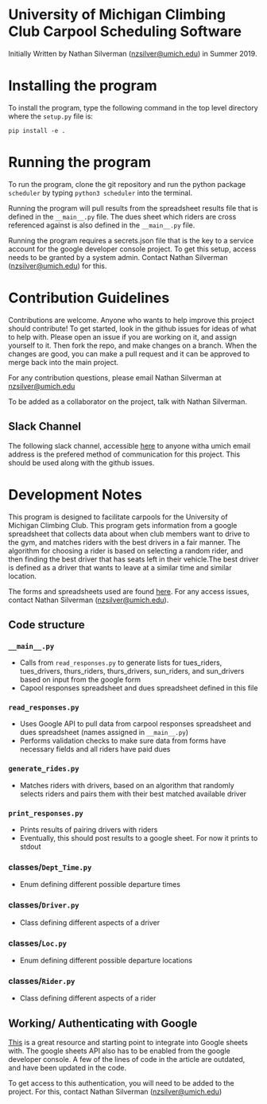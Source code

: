 # University of Michigan Climbing Club Carpool Scheduling Software
Initially Written by Nathan Silverman (nzsilver@umich.edu) in Summer 2019.
# Installing the program
To install the program, type the following command in the top level directory where the `setup.py` file is:

`pip install -e .`

# Running the program
To run the program, clone the git repository and run the python package `scheduler` by typing `python3 scheduler` into the terminal.

Running the program will pull results from the spreadsheet results file that is defined in the `__main__.py` file. The dues sheet which riders are cross referenced against is also defined in the `__main__.py` file.

Running the program requires a secrets.json file that is the key to a service account for the google developer console project. To get this setup, access needs to be granted by a system admin. Contact Nathan Silverman (nzsilver@umich.edu) for this.

# Contribution Guidelines
Contributions are welcome. Anyone who wants to help improve this project should contribute! To get started, look in the github issues for ideas of what to help with. Please open an issue if you are working on it, and assign yourself to it. Then fork the repo, and make changes on a branch. When the changes are good, you can make a pull request and it can be approved to merge back into the main project.

For any contribution questions, please email Nathan Silverman at nzsilver@umich.edu

To be added as a collaborator on the project, talk with Nathan Silverman.

## Slack Channel
The following slack channel, accessible [here](https://join.slack.com/t/umichclimbingclub/shared_invite/enQtNzE0NjQzMTU3MzAwLWYwZGVjMmZlOGQzNzA2ZThmMGQ4ZTc4MzM3NGExODU5MWY1MjllMTljNTQ3MzViYzE3NmNiNzFiZWEyYjUyYjg) to anyone witha umich email address is the prefered method of communication for this project. This should be used along with the github issues. 

# Development Notes
This program is designed to facilitate carpools for the University of Michigan Climbing Club. This program gets information from a google spreadsheet that collects data about when club members want to drive to the gym, and matches riders with the best drivers in a fair manner. The algorithm for choosing a rider is based on selecting a random rider, and then finding the best driver that has seats left in their vehicle.The best driver is defined as a driver that wants to leave at a similar time and similar location.

The forms and spreadsheets used are found [here](https://drive.google.com/drive/u/0/folders/1j1w_0k5bIgqxJfmQmxbZZoGr66fJT4Y4). For any access issues, contact Nathan Silverman (nzsilver@umich.edu).

## Code structure
### `__main__.py`
* Calls from `read_responses.py` to generate lists for tues_riders, tues_drivers, thurs_riders, thurs_drivers, sun_riders, and sun_drivers based on input from the google form
* Capool responses spreadsheet and dues spreadsheet defined in this file


### `read_responses.py`
* Uses Google API to pull data from carpool responses spreadsheet and dues spreadsheet (names assigned in `__main__.py`)
* Performs validation checks to make sure data from forms have necessary fields and all riders have paid dues

### `generate_rides.py`
* Matches riders with drivers, based on an algorithm that randomly selects riders and pairs them with their best matched available driver

### `print_responses.py`
* Prints results of pairing drivers with riders
* Eventually, this should post results to a google sheet. For now it prints to stdout

### classes/`Dept_Time.py`
* Enum defining different possible departure times

### classes/`Driver.py`
* Class defining different aspects of a driver

### classes/`Loc.py`
* Enum defining different possible departure locations

### classes/`Rider.py`
* Class defining different aspects of a rider

## Working/ Authenticating with Google
[This](https://pbpython.com/pandas-google-forms-part1.html) is a great resource and starting point to integrate into Google sheets with. The google sheets API also has to be enabled from the google developer console. A few of the lines of code in the article are outdated, and have been updated in the code.

To get access to this authentication, you will need to be added to the project. For this, contact Nathan Silverman (nzsilver@umich.edu)
